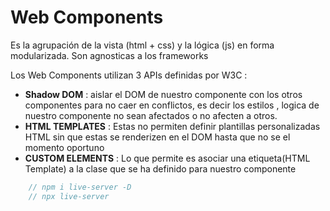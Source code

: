 # **Web Components**

Es la agrupación de la vista (html + css) y la lógica (js) en forma modularizada.
Son agnosticas a los frameworks

Los Web Components utilizan 3 APIs definidas por W3C :

- **Shadow DOM** : aislar el DOM de nuestro componente con los otros componentes para no caer en conflictos, es decir los estilos , logica de nuestro
		  componente no sean afectados o no afecten a otros.
- **HTML TEMPLATES** : Estas no permiten definir plantillas personalizadas HTML sin que estas se renderizen en el DOM hasta que no se el momento oportuno
- **CUSTOM ELEMENTS** : Lo que permite es asociar una etiqueta(HTML Template) a la clase que se ha definido para nuestro componente

```js
    // npm i live-server -D
    // npx live-server
```
